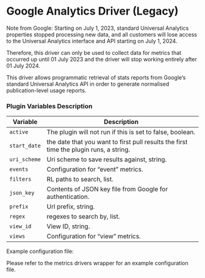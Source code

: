 # Google Analytics Driver (Legacy)

Note from Google: Starting on July 1, 2023, standard Universal Analytics properties stopped processing new data, and all customers will lose access to the Universal Analytics interface and API starting on July 1, 2024.

Therefore, this driver can only be used to collect data for metrics that occurred up until 01 July 2023 and the driver will stop working entirely after 01 July 2024.

This driver allows programmatic retrieval of stats reports from Google’s standard Universal Analytics API in order to generate normalised publication-level usage reports.


### Plugin Variables Description

| Variable                | Description                                                                                        |
| ----------------------- | -------------------------------------------------------------------------------------------------- |
| `active`                | The plugin will not run if this is set to false, boolean.                                          |
| `start_date`            | the date that you want to first pull results the first time the plugin runs, a string.             |
| `uri_scheme`            | Uri scheme to save results against, string.                                                        |
| `events`                | Configuration for “event” metrics.                                                                 |
| `filters`               | RL paths to search, list.                                                                          |
| `json_key`              | Contents of JSON key file from Google for authentication.                                          |
| `prefix`                | Url prefix, string.                                                                                | 
| `regex`                 | regexes to search by, list.                                                                        |
| `view_id`               | View ID, string.                                                                                   |
| `views`                 | Configuration for “view” metrics.                                                                  |

Example configuration file:

Please refer to the metrics drivers wrapper for an example configuration file.
